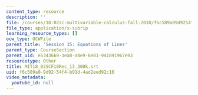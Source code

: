 ```yaml
---
content_type: resource
description: ''
file: /courses/18-02sc-multivariable-calculus-fall-2010/f6c589a09d9254f4b91d4ad2eed92c16_MIT18_02SCF10Rec_13_300k.vtt
file_type: application/x-subrip
learning_resource_types: []
ocw_type: OCWFile
parent_title: 'Session 15: Equations of Lines'
parent_type: CourseSection
parent_uid: e5343669-3ea8-a4e9-6e81-941891967e93
resourcetype: Other
title: MIT18_02SCF10Rec_13_300k.srt
uid: f6c589a0-9d92-54f4-b91d-4ad2eed92c16
video_metadata:
  youtube_id: null
---
```

